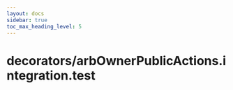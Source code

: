 ```yaml
---
layout: docs
sidebar: true
toc_max_heading_level: 5
---
```


# decorators/arbOwnerPublicActions.integration.test
